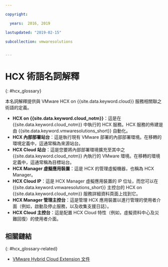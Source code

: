 ```yaml
---

copyright:

  years:  2016, 2019

lastupdated: "2019-02-15"

subcollection: vmwaresolutions


---
```


# HCX 術語名詞解釋
{: #hcx_glossary}

本名詞解釋提供與 VMware HCX on {{site.data.keyword.cloud}} 服務相關聯之術語的定義。

* **HCX on {{site.data.keyword.cloud_notm}}**：這是在 {{site.data.keyword.cloud_notm}} 中執行的 HCX 服務。HCX 服務的佈建是由 {{site.data.keyword.vmwaresolutions_short}} 自動化。
* **HCX 內部部署站台**：這是執行現有 VMware 部署的內部部署環境。在移轉的環境定義中，這通常稱為來源站台。
* **HCX Cloud 站台**：這是您要將內部部署環境擴充至其中之 {{site.data.keyword.cloud_notm}} 內執行的 VMware 環境。在移轉的環境定義中，這通常稱為目標站台。
* **HCX Manager 虛擬應用裝置**：這是 HCX 的管理虛擬機器，也稱為 HCX Manager。
* **HCX Cloud IP**：這是 HCX Manager 虛擬應用裝置的 IP 位址，而您可以在 {{site.data.keyword.vmwaresolutions_short}} 主控台的 HCX on {{site.data.keyword.cloud_notm}} 服務詳細資料頁面上找到它。
* **HCX Manager 管理主控台**：這是管理 HCX 應用裝置以進行管理的使用者介面（例如，啟動及停止服務，以及收集支援日誌）。
* **HCX Cloud 主控台**：這是配置 HCX Cloud 特性（例如，虛擬資料中心及災難回復）的使用者介面。

## 相關鏈結
{: #hcx_glossary-related}

* [VMware Hybrid Cloud Extension 文件](https://cloud.vmware.com/vmware-hcx/resources)
